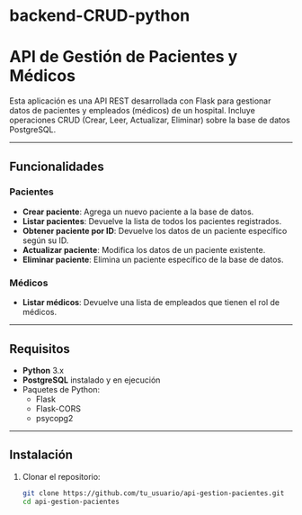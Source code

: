 # backend-CRUD-python
# API de Gestión de Pacientes y Médicos

Esta aplicación es una API REST desarrollada con Flask para gestionar datos de pacientes y empleados (médicos) de un hospital. Incluye operaciones CRUD (Crear, Leer, Actualizar, Eliminar) sobre la base de datos PostgreSQL.

---

## Funcionalidades

### Pacientes
- **Crear paciente**: Agrega un nuevo paciente a la base de datos.
- **Listar pacientes**: Devuelve la lista de todos los pacientes registrados.
- **Obtener paciente por ID**: Devuelve los datos de un paciente específico según su ID.
- **Actualizar paciente**: Modifica los datos de un paciente existente.
- **Eliminar paciente**: Elimina un paciente específico de la base de datos.

### Médicos
- **Listar médicos**: Devuelve una lista de empleados que tienen el rol de médicos.

---

## Requisitos

- **Python** 3.x
- **PostgreSQL** instalado y en ejecución
- Paquetes de Python:
  - Flask
  - Flask-CORS
  - psycopg2

---

## Instalación

1. Clonar el repositorio:
   ```bash
   git clone https://github.com/tu_usuario/api-gestion-pacientes.git
   cd api-gestion-pacientes
